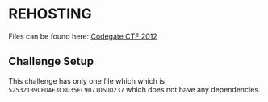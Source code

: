 # REHOSTING

Files can be found here: [Codegate CTF 2012](https://shell-storm.org/repo/CTF/CodeGate-2012/Forensic100/)

## Challenge Setup
This challenge has only one file which which is `525321B9CEDAF3C8D35FC9071D5DD237` which does not have any dependencies.